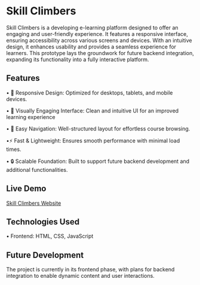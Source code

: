 # Skill Climbers
Skill Climbers is a developing e-learning platform designed to offer an engaging and user-friendly experience. It features a responsive interface, ensuring accessibility across various screens and devices. With an intuitive design, it enhances usability and provides a seamless experience for learners. This prototype lays the groundwork for future backend integration, expanding its functionality into a fully interactive platform.

## Features
• 📱 Responsive Design: Optimized for desktops, tablets, and mobile devices.

• 🎨 Visually Engaging Interface: Clean and intuitive UI for an improved learning experience

• 🔎 Easy Navigation: Well-structured layout for effortless course browsing.

•⚡ Fast & Lightweight: Ensures smooth performance with minimal load times.

• 🔒 Scalable Foundation: Built to support future backend development and additional functionalities.

## Live Demo
[Skill Climbers Website](https://skillclimbers.netlify.app)

## Technologies Used
• Frontend: HTML, CSS, JavaScript

## Future Development
The project is currently in its frontend phase, with plans for backend integration to enable dynamic content and user interactions.

